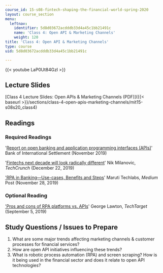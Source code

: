 ```yaml
---
course_id: 15-s08-fintech-shaping-the-financial-world-spring-2020
layout: course_section
menu:
  leftnav:
    identifier: 5d8d03672acdddb33d4a45c1bb21491c
    name: 'Class 4: Open API & Marketing Channels'
    weight: 120
title: 'Class 4: Open API & Marketing Channels'
type: course
uid: 5d8d03672acdddb33d4a45c1bb21491c

---
```


{{< youtube LaP0Ut84GzI >}}

Lecture Slides
--------------

[Class 4 Lecture Slides: Open APIs & Marketing Channels (PDF)]({{< baseurl >}}/sections/class-4-open-apis-marketing-channels/mit15-s08s20_class4)

Readings
--------

### Required Readings

'[Report on open banking and application programming interfaces (APIs)](https://www.bis.org/bcbs/publ/d486.htm)' Bank of International Settlement (November 2019)

'[Fintechs next decade will look radically different](https://techcrunch.com/2019/12/22/fintechs-next-decade-will-look-radically-different/)' Nik Milanovic, _TechCrunch_ (December 22, 2019)

['RPA in Banking—Use-cases, Benefits and Steps](https://medium.com/@MarutiTech/rpa-in-banking-use-cases-benefits-and-steps-8b97312a7d4f)' Maruti Techlabs, _Medium_ Post (November 28, 2019)

### Optional Reading

['Pros and cons of RPA platforms vs. APIs](https://searchcio.techtarget.com/feature/Pros-and-cons-of-RPA-platforms-vs-APIs)' George Lawton, _TechTarget_ (September 5, 2019)

Study Questions / Issues to Prepare
-----------------------------------

1.  What are some major trends affecting marketing channels & customer processes for financial services?
2.  How are open API initiatives influencing these trends?
3.  What is robotic process automation (RPA) and screen scraping? How is it being used in the financial sector and does it relate to open API technologies?